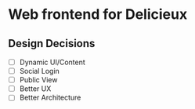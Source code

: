 # Web frontend for Delicieux  

 ## Design Decisions
 - [ ] Dynamic UI/Content
 - [ ] Social Login
 - [ ] Public View
 - [ ] Better UX
 - [ ] Better Architecture
